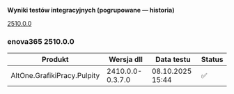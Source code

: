 **Wyniki testów integracyjnych (pogrupowane — historia)**

[2510.0.0](#enova365-251000)

### enova365 2510.0.0

| Produkt                     | Wersja dll       | Data testu       | Status |
|-----------------------------|------------------|------------------|--------|
| AltOne.GrafikiPracy.Pulpity | 2410.0.0-0.3.7.0 | 08.10.2025 15:44 | ✅      |

